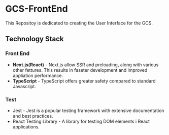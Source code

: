 # GCS-FrontEnd

This  Repositoy is dedicated to creating the User Interface for the GCS.

## Technology Stack

### Front End

* **Next.js(React)**	- Next.js allow SSR and preloading, along with various other fettures. This results in faseter development and improved appliation performance.
* **TypeScript**   - TypeScript offers greater safety compared to standard Javascript.

### Test

* Jest		- Jest is a popular testing framework with extensive documentation and best practices.
* React Testing Library	- A library for testing DOM elements i React applications.
